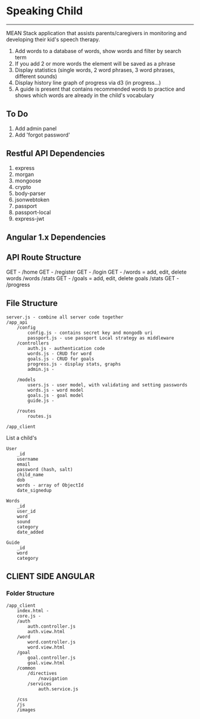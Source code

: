 # Speaking Child
----------------

MEAN Stack application that assists parents/caregivers in monitoring and developing their kid's speech therapy.

1. Add words to a database of words, show words and filter by search term
2. If you add 2 or more words the element will be saved as a phrase
3. Display statistics (single words, 2 word phrases, 3 word phrases, different sounds)
4. Display history line graph of progress via d3 (in progress...)
5. A guide is present that contains recommended words to practice and shows which words are already in the child's vocabulary

## To Do
1. Add admin panel
2. Add 'forgot password'


## Restful API Dependencies
1. express
2. morgan
3. mongoose
4. crypto
5. body-parser
6. jsonwebtoken
7. passport
8. passport-local
9. express-jwt

## Angular 1.x Dependencies


## API Route Structure

GET - /home
GET - /register
GET - /login
GET - /words = add, edit, delete words
				/words
				/stats
GET - /goals = add, edit, delete goals
				/stats
GET - /progress

## File Structure
```
server.js - combine all server code together
/app_api
	/config
		config.js - contains secret key and mongodb uri
		passport.js - use passport Local strategy as middleware
	/controllers
		auth.js - authentication code
		words.js - CRUD for word
		goals.js - CRUD for goals
		progress.js - display stats, graphs
		admin.js -

	/models
		users.js - user model, with validating and setting passwords
		words.js - word model
		goals.js - goal model
		guide.js -

	/routes
		routes.js

/app_client
```

List a child's

```
User
	_id
	username
	email
	password (hash, salt)
	child_name
	dob
	words - array of ObjectId
	date_signedup

Words
	_id
	user_id
	word
	sound
	category
	date_added

Guide
	_id
	word
	category

```

## CLIENT SIDE ANGULAR

### Folder Structure
```
/app_client
	index.html -
	core.js -
	/auth
		auth.controller.js
		auth.view.html
	/word
		word.controller.js
		word.view.html
	/goal
		goal.controller.js
		goal.view.html
	/common
		/directives
			/navigation
		/services
			auth.service.js

	/css
	/js
	/images

```

